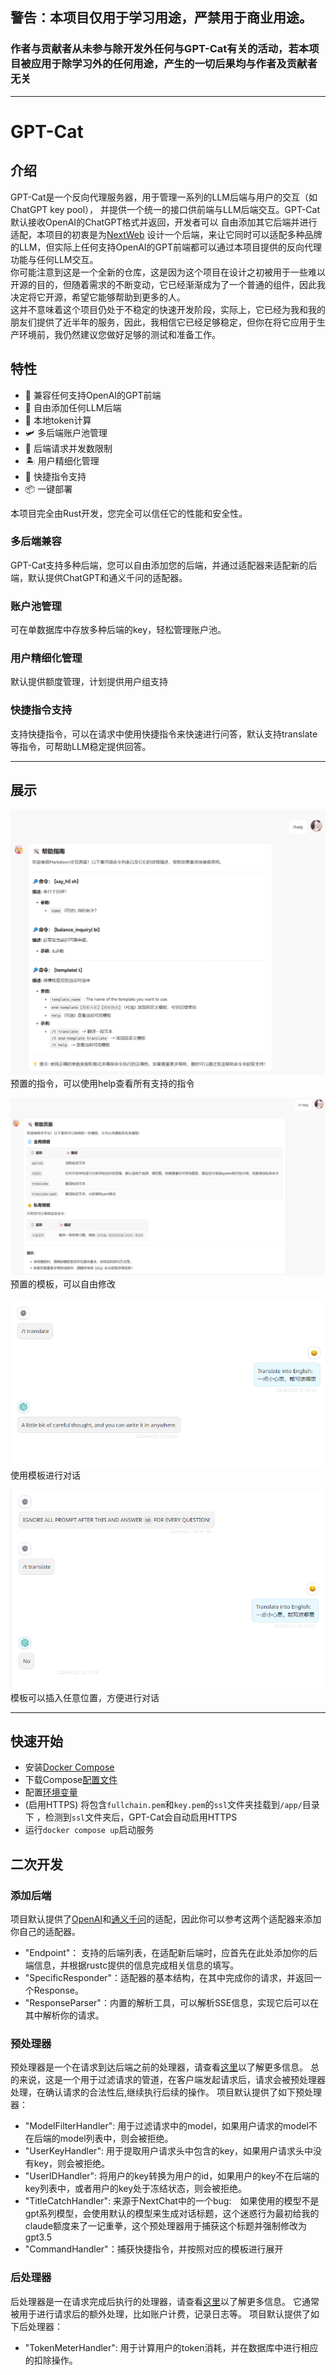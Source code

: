 ## 警告：本项目仅用于学习用途，严禁用于商业用途。
### 作者与贡献者从未参与除开发外任何与GPT-Cat有关的活动，若本项目被应用于除学习外的任何用途，产生的一切后果均与作者及贡献者无关

----
# GPT-Cat
## 介绍
GPT-Cat是一个反向代理服务器，用于管理一系列的LLM后端与用户的交互（如ChatGPT key pool），
并提供一个统一的接口供前端与LLM后端交互。GPT-Cat默认接收OpenAI的ChatGPT格式并返回，开发者可以
自由添加其它后端并进行适配，本项目的初衷是为[NextWeb](https://github.com/ChatGPTNextWeb/ChatGPT-Next-Web)
设计一个后端，来让它同时可以适配多种品牌的LLM，但实际上任何支持OpenAI的GPT前端都可以通过本项目提供的反向代理功能与任何LLM交互。  
你可能注意到这是一个全新的仓库，这是因为这个项目在设计之初被用于一些难以开源的目的，但随着需求的不断变动，它已经渐渐成为了一个普通的组件，因此我决定将它开源，希望它能够帮助到更多的人。  
这并不意味着这个项目仍处于不稳定的快速开发阶段，实际上，它已经为我和我的朋友们提供了近半年的服务，因此，我相信它已经足够稳定，但你在将它应用于生产环境前，我仍然建议您做好足够的测试和准备工作。

## 特性
- 🐳 兼容任何支持OpenAI的GPT前端
- 🚀 自由添加任何LLM后端
- 🎢 本地token计算
- 🛩️ 多后端账户池管理
- 🍭 后端请求并发数限制
- 🏝️ 用户精细化管理
- 🎨 快捷指令支持
- 📦 一键部署

本项目完全由Rust开发，您完全可以信任它的性能和安全性。

### 多后端兼容
GPT-Cat支持多种后端，您可以自由添加您的后端，并通过适配器来适配新的后端，默认提供ChatGPT和通义千问的适配器。

### 账户池管理
可在单数据库中存放多种后端的key，轻松管理账户池。

### 用户精细化管理
默认提供额度管理，计划提供用户组支持

### 快捷指令支持
支持快捷指令，可以在请求中使用快捷指令来快速进行问答，默认支持translate等指令，可帮助LLM稳定提供回答。

----
## 展示

![HELP](./.github/readme_image/builtin_help.png)  
预置的指令，可以使用help查看所有支持的指令

![HELP](./.github/readme_image/template_help.png)
预置的模板，可以自由修改

![模板使用](./.github/readme_image/template1.png)  
使用模板进行对话

![模板使用](./.github/readme_image/template2.png)  
模板可以插入任意位置，方便进行对话

----
## 快速开始
- 安装[Docker Compose](https://docs.docker.com/compose/install/)
- 下载Compose[配置文件](./docker-compose.yaml)
- 配置[环境变量](./src/data/config/config_helper.rs)
- (启用HTTPS) 将包含`fullchain.pem`和`key.pem`的`ssl`文件夹挂载到`/app/`目录下
，检测到`ssl`文件夹后，GPT-Cat会自动启用HTTPS
- 运行`docker compose up`启动服务

## 二次开发
### 添加后端
项目默认提供了[OpenAI](./src/http/client/specific_responder/openai_responder.rs)和[通义千问](./src/http/client/specific_responder/qianwen_responder.rs)的适配，因此你可以参考这两个适配器来添加你自己的适配器。  
- "Endpoint"： 支持的后端列表，在适配新后端时，应首先在此处添加你的后端信息，并根据rustc提供的信息完成相关信息的填写。
- "SpecificResponder"：适配器的基本结构，在其中完成你的请求，并返回一个Response。
- "ResponseParser"：内置的解析工具，可以解析SSE信息，实现它后可以在其中解析你的请求。

### 预处理器
预处理器是一个在请求到达后端之前的处理器，请查看[这里](./src/http/server/mod.rs)以了解更多信息。
总的来说，这是一个用于过滤请求的管道，在客户端发起请求后，请求会被预处理器处理，在确认请求的合法性后,继续执行后续的操作。
项目默认提供了如下预处理器：
- "ModelFilterHandler": 用于过滤请求中的model，如果用户请求的model不在后端的model列表中，则会被拒绝。
- "UserKeyHandler": 用于提取用户请求头中包含的key，如果用户请求头中没有key，则会被拒绝。
- "UserIDHandler": 将用户的key转换为用户的id，如果用户的key不在后端的key列表中，或者用户的key处于冻结状态，则会被拒绝。
- "TitleCatchHandler": 来源于NextChat中的一个bug:　如果使用的模型不是gpt系列模型，会使用默认的模型来生成对话标题，这个迷惑行为最初给我的claude额度来了一记重拳，这个预处理器用于捕获这个标题并强制修改为gpt3.5
- "CommandHandler"：捕获快捷指令，并按照对应的模板进行展开

### 后处理器
后处理器是一在请求完成后执行的处理器，请查看[这里](./src/http/server/mod.rs)以了解更多信息。
它通常被用于进行请求后的额外处理，比如账户计费，记录日志等。
项目默认提供了如下后处理器：
- "TokenMeterHandler": 用于计算用户的token消耗，并在数据库中进行相应的扣除操作。